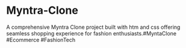 # Myntra-Clone
A comprehensive Myntra Clone project built with htm and css offering seamless shopping experience for fashion enthusiasts.#MyntaClone #Ecommerce #FashionTech
